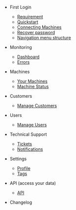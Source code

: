 - First Login

  - [Requirement](docs-en/requirement.md)
  - [Quickstart](docs-en/quickstart.md)
  - [Connecting Machines](docs-en/connect-machines.md)
  - [Recover password](docs-en/recover-password.md)
  - [Navigation menu structure](docs-en/Navigation-menu.md)
- Monitoring

  - [Dashboard](docs-en/dashboard.md)
  - [Errors](docs-en/errori.md)
  
- Machines

  - [Your Machines](docs-en/machines.md)
  - [Machine Status](docs-en/machine.md)

- Customers

  - [Manage Customers](docs-en/customers.md)
  
- Users

  - [Manage Users](docs-en/users.md)
 
- Technical Support

  - [Tickets](docs-en/tickets.md)
  - [Notifications](docs-en/notifications.md)
    
- Settings

  - [Profile](docs-en/profile.md)
  - [Tags](docs-en/tags.md)

- API (access your data)

  - [API](docs-en/api.md)
  
- Changelog
